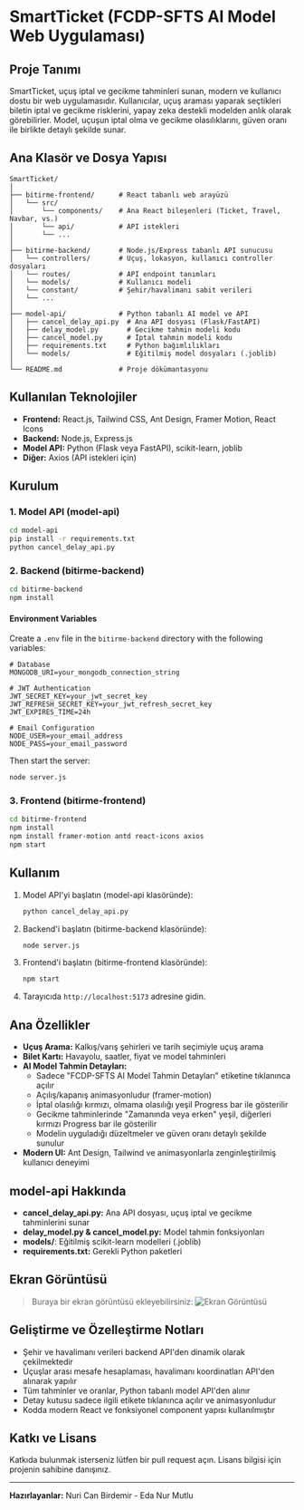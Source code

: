 # SmartTicket (FCDP-SFTS AI Model Web Uygulaması)

## Proje Tanımı
SmartTicket, uçuş iptal ve gecikme tahminleri sunan, modern ve kullanıcı dostu bir web uygulamasıdır. Kullanıcılar, uçuş araması yaparak seçtikleri biletin iptal ve gecikme risklerini, yapay zeka destekli modelden anlık olarak görebilirler. Model, uçuşun iptal olma ve gecikme olasılıklarını, güven oranı ile birlikte detaylı şekilde sunar.

## Ana Klasör ve Dosya Yapısı
```
SmartTicket/
│
├── bitirme-frontend/      # React tabanlı web arayüzü
│   └── src/
│       └── components/    # Ana React bileşenleri (Ticket, Travel, Navbar, vs.)
│       └── api/           # API istekleri
│       └── ...
│
├── bitirme-backend/       # Node.js/Express tabanlı API sunucusu
│   └── controllers/       # Uçuş, lokasyon, kullanıcı controller dosyaları
│   └── routes/            # API endpoint tanımları
│   └── models/            # Kullanıcı modeli
│   └── constant/          # Şehir/havalimanı sabit verileri
│   └── ...
│
├── model-api/             # Python tabanlı AI model ve API
│   ├── cancel_delay_api.py  # Ana API dosyası (Flask/FastAPI)
│   ├── delay_model.py       # Gecikme tahmin modeli kodu
│   ├── cancel_model.py      # İptal tahmin modeli kodu
│   ├── requirements.txt     # Python bağımlılıkları
│   └── models/              # Eğitilmiş model dosyaları (.joblib)
│
└── README.md              # Proje dökümantasyonu
```

## Kullanılan Teknolojiler
- **Frontend:** React.js, Tailwind CSS, Ant Design, Framer Motion, React Icons
- **Backend:** Node.js, Express.js
- **Model API:** Python (Flask veya FastAPI), scikit-learn, joblib
- **Diğer:** Axios (API istekleri için)

## Kurulum
### 1. Model API (model-api)
```bash
cd model-api
pip install -r requirements.txt
python cancel_delay_api.py
```

### 2. Backend (bitirme-backend)
```bash
cd bitirme-backend
npm install
```

#### Environment Variables
Create a `.env` file in the `bitirme-backend` directory with the following variables:
```env
# Database
MONGODB_URI=your_mongodb_connection_string

# JWT Authentication
JWT_SECRET_KEY=your_jwt_secret_key
JWT_REFRESH_SECRET_KEY=your_jwt_refresh_secret_key
JWT_EXPIRES_TIME=24h

# Email Configuration
NODE_USER=your_email_address
NODE_PASS=your_email_password
```

Then start the server:
```bash
node server.js
```

### 3. Frontend (bitirme-frontend)
```bash
cd bitirme-frontend
npm install
npm install framer-motion antd react-icons axios
npm start
```

## Kullanım
1. Model API'yi başlatın (model-api klasöründe):
   ```bash
   python cancel_delay_api.py
   ```
2. Backend'i başlatın (bitirme-backend klasöründe):
   ```bash
   node server.js
   ```
3. Frontend'i başlatın (bitirme-frontend klasöründe):
   ```bash
   npm start
   ```
4. Tarayıcıda `http://localhost:5173` adresine gidin.

## Ana Özellikler
- **Uçuş Arama:** Kalkış/varış şehirleri ve tarih seçimiyle uçuş arama
- **Bilet Kartı:** Havayolu, saatler, fiyat ve model tahminleri
- **AI Model Tahmin Detayları:**
  - Sadece "FCDP-SFTS AI Model Tahmin Detayları" etiketine tıklanınca açılır
  - Açılış/kapanış animasyonludur (framer-motion)
  - İptal olasılığı kırmızı, olmama olasılığı yeşil Progress bar ile gösterilir
  - Gecikme tahminlerinde "Zamanında veya erken" yeşil, diğerleri kırmızı Progress bar ile gösterilir
  - Modelin uyguladığı düzeltmeler ve güven oranı detaylı şekilde sunulur
- **Modern UI:** Ant Design, Tailwind ve animasyonlarla zenginleştirilmiş kullanıcı deneyimi

## model-api Hakkında
- **cancel_delay_api.py:** Ana API dosyası, uçuş iptal ve gecikme tahminlerini sunar
- **delay_model.py & cancel_model.py:** Model tahmin fonksiyonları
- **models/**: Eğitilmiş scikit-learn modelleri (.joblib)
- **requirements.txt:** Gerekli Python paketleri

## Ekran Görüntüsü
> Buraya bir ekran görüntüsü ekleyebilirsiniz:
> ![Ekran Görüntüsü](./screenshot.png)

## Geliştirme ve Özelleştirme Notları
- Şehir ve havalimanı verileri backend API'den dinamik olarak çekilmektedir
- Uçuşlar arası mesafe hesaplaması, havalimanı koordinatları API'den alınarak yapılır
- Tüm tahminler ve oranlar, Python tabanlı model API'den alınır
- Detay kutusu sadece ilgili etikete tıklanınca açılır ve animasyonludur
- Kodda modern React ve fonksiyonel component yapısı kullanılmıştır

## Katkı ve Lisans
Katkıda bulunmak isterseniz lütfen bir pull request açın. Lisans bilgisi için projenin sahibine danışınız.

---

**Hazırlayanlar:** Nuri Can Birdemir - Eda Nur Mutlu